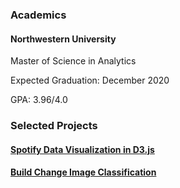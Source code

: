 

### Academics

#### Northwestern University

Master of Science in Analytics

Expected Graduation: December 2020

GPA: 3.96/4.0

### Selected Projects

#### [Spotify Data Visualization in D3.js](https://github.com/im-daniel-wang/MSIA411_Data_Vis_Spotify_Visualization)

#### [Build Change Image Classification](https://github.com/im-daniel-wang/Build_Change)


<!---
### Markdown

Markdown is a lightweight and easy-to-use syntax for styling your writing. It includes conventions for

```markdown
Syntax highlighted code block

# Header 1
## Header 2
### Header 3

- Bulleted
- List

1. Numbered
2. List

**Bold** and _Italic_ and `Code` text

[Link](url) and ![Image](src)
```

For more details see [GitHub Flavored Markdown](https://guides.github.com/features/mastering-markdown/).

### Jekyll Themes

Your Pages site will use the layout and styles from the Jekyll theme you have selected in your [repository settings](https://github.com/im-daniel-wang/im-daniel-wang.github.io/settings). The name of this theme is saved in the Jekyll `_config.yml` configuration file.

### Support or Contact

Having trouble with Pages? Check out our [documentation](https://help.github.com/categories/github-pages-basics/) or [contact support](https://github.com/contact) and we’ll help you sort it out.
-->
